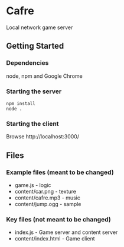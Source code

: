# Cafre
Local network game server
## Getting Started
### Dependencies
node, npm and Google Chrome
### Starting the server
```
npm install
node .
```
### Starting the client
Browse http://localhost:3000/
## Files 
### Example files (meant to be changed)
- game.js - logic
- content/car.png - texture
- content/cafre.mp3 - music
- content/jump.ogg - sample
### Key files (not meant to be changed)
- index.js - Game server and content server
- content/index.html - Game client
